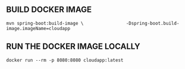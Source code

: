 ## BUILD DOCKER IMAGE

`mvn spring-boot:build-image \               
-Dspring-boot.build-image.imageName=cloudapp`

## RUN THE DOCKER IMAGE LOCALLY 
`docker run --rm -p 8080:8080 cloudapp:latest`
